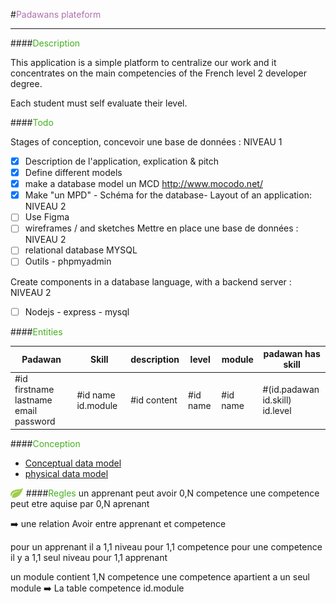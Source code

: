 
#<span style="color:#AE70AC">Padawans plateform</span>

---

####<span style="color:#44AF1F">Description</span>

This application is a simple platform to centralize our work and it concentrates on the main competencies of the French level 2 developer degree.

Each student must self evaluate their level.


####<span style="color:#44AF1F">Todo</span>

Stages of conception, concevoir une base de données : NIVEAU 1

- [x] Description de l'application, explication & pitch
- [x] Define different models
- [x] make a database model un MCD http://www.mocodo.net/
- [x] Make "un MPD" - Schéma for the database-
      Layout of an application: NIVEAU 2
- [ ] Use Figma
- [ ] wireframes / and sketches
      Mettre en place une base de données : NIVEAU 2
- [ ] relational database MYSQL
- [ ] Outils - phpmyadmin

Create components in a database language, with a backend server : NIVEAU 2

- [ ] Nodejs - express - mysql

####<span style="color:#44AF1F">Entities</span>

| Padawan | Skill | description | level | module | padawan has skill |
|-----------------------------------------|--------------------|-------------|----------|----------|---------------------------------|
| #id firstname lastname email password | #id name id.module | #id content | #id name | #id name | #(id.padawan id.skill) id.level |

 ####<span style="color:#44AF1F">Conception
</span>

- [Conceptual data model](/assets/conception/)
- [physical data model
  ](assets/conception/mpd.png)

<img src="assets/images/feuille.png"
     alt=""
     style="float:left;margin-right: 0.3rem; width:20px" />
 ####<span style="color:#44AF1F">Regles</span>
un apprenant peut avoir 0,N competence
une competence peut etre aquise par 0,N aprenant

:arrow_right: une relation Avoir entre apprenant et competence

pour un apprenant il a 1,1 niveau pour 1,1 competence
pour une competence il y a 1,1 seul niveau pour 1,1 apprenant

un module contient 1,N competence
une competence apartient a un seul module
:arrow_right: La table competence id.module
